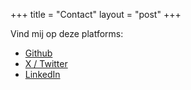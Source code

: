 +++
title = "Contact"
layout = "post"
+++

Vind mij op deze platforms:

- [Github](https://github.com/K0enM)
- [ X / Twitter ](https://x.com/K0en_M)
- [LinkedIn](https://www.linkedin.com/in/koen-molenaar-780405227/)